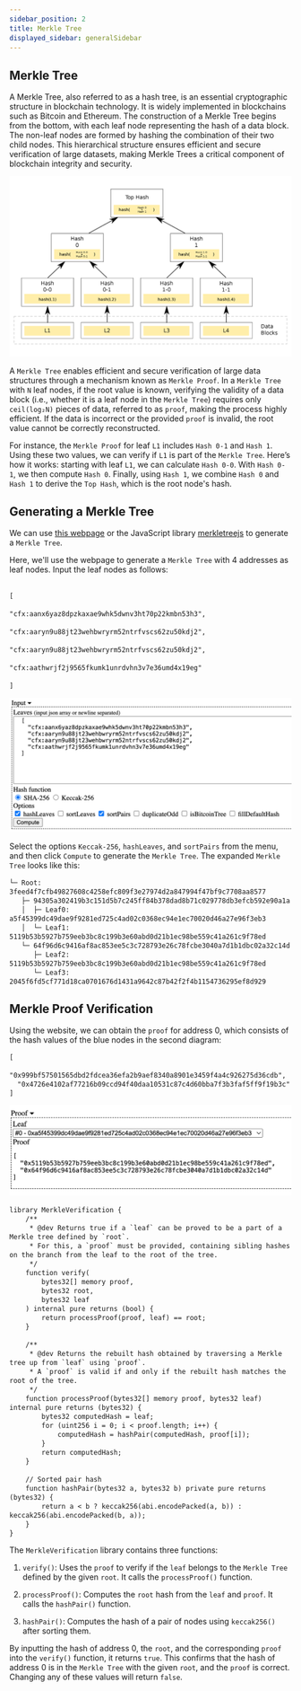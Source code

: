 ```yaml
---
sidebar_position: 2
title: Merkle Tree
displayed_sidebar: generalSidebar
---
```


## Merkle Tree

A Merkle Tree, also referred to as a hash tree, is an essential cryptographic structure in blockchain technology. It is widely implemented in blockchains such as Bitcoin and Ethereum. The construction of a Merkle Tree begins from the bottom, with each leaf node representing the hash of a data block. The non-leaf nodes are formed by hashing the combination of their two child nodes. This hierarchical structure ensures efficient and secure verification of large datasets, making Merkle Trees a critical component of blockchain integrity and security.

![Generating Merkle Tree](../../image/merkle-tree.png)

A `Merkle Tree` enables efficient and secure verification of large data structures through a mechanism known as `Merkle Proof`. In a `Merkle Tree` with `N` leaf nodes, if the root value is known, verifying the validity of a data block (i.e., whether it is a leaf node in the `Merkle Tree`) requires only `ceil(log₂N)` pieces of data, referred to as `proof`, making the process highly efficient. If the data is incorrect or the provided `proof` is invalid, the root value cannot be correctly reconstructed.

For instance, the `Merkle Proof` for leaf `L1` includes `Hash 0-1` and `Hash 1`. Using these two values, we can verify if `L1` is part of the `Merkle Tree`. Here’s how it works: starting with leaf `L1`, we can calculate `Hash 0-0`. With `Hash 0-1`, we then compute `Hash 0`. Finally, using `Hash 1`, we combine `Hash 0` and `Hash 1` to derive the `Top Hash`, which is the root node's hash.

## Generating a Merkle Tree

We can use [this webpage](https://lab.miguelmota.com/merkletreejs/example/) or the JavaScript library [merkletreejs](https://github.com/miguelmota/merkletreejs) to generate a `Merkle Tree`.

Here, we'll use the webpage to generate a `Merkle Tree` with 4 addresses as leaf nodes. Input the leaf nodes as follows:

```solidity

[

"cfx:aanx6yaz8dpzkaxae9whk5dwnv3ht70p22kmbn53h3",

"cfx:aaryn9u88jt23wehbwryrm52ntrfvscs62zu50kdj2",

"cfx:aaryn9u88jt23wehbwryrm52ntrfvscs62zu50kdj2",

"cfx:aathwrjf2j9565fkumk1unrdvhn3v7e36umd4x19eg"

]

```

![Merkle Proof](../../image/merkle-tree-tool.png)

Select the options `Keccak-256`, `hashLeaves`, and `sortPairs` from the menu, and then click `Compute` to generate the `Merkle Tree`. The expanded `Merkle Tree` looks like this:

```
└─ Root: 3feed4f7cfb49827608c4258efc809f3e27974d2a847994f47bf9c7708aa8577
   ├─ 94305a302419b3c151d5b7c245ff84b378dad8b71c029778db3efcb592e90a1a
   │  ├─ Leaf0: a5f45399dc49dae9f9281ed725c4ad02c0368ec94e1ec70020d46a27e96f3eb3
   │  └─ Leaf1: 5119b53b5927b759eeb3bc8c199b3e60abd0d21b1ec98be559c41a261c9f78ed
   └─ 64f96d6c9416af8ac853ee5c3c728793e26c78fcbe3040a7d1b1dbc02a32c14d
      ├─ Leaf2: 5119b53b5927b759eeb3bc8c199b3e60abd0d21b1ec98be559c41a261c9f78ed
      └─ Leaf3: 2045f6fd5cf771d18ca0701676d1431a9642c87b42f2f4b1154736295ef8d929
```

## Merkle Proof Verification

Using the website, we can obtain the `proof` for address 0, which consists of the hash values of the blue nodes in the second diagram:

```solidity
[
  "0x999bf57501565dbd2fdcea36efa2b9aef8340a8901e3459f4a4c926275d36cdb",
  "0x4726e4102af77216b09ccd94f40daa10531c87c4d60bba7f3b3faf5ff9f19b3c"
]
```

![Merkle Proof](../../image/merkle-tree-proof.png)

```solidity
library MerkleVerification {
    /**
     * @dev Returns true if a `leaf` can be proved to be a part of a Merkle tree defined by `root`.
     * For this, a `proof` must be provided, containing sibling hashes on the branch from the leaf to the root of the tree.
     */
    function verify(
        bytes32[] memory proof,
        bytes32 root,
        bytes32 leaf
    ) internal pure returns (bool) {
        return processProof(proof, leaf) == root;
    }

    /**
     * @dev Returns the rebuilt hash obtained by traversing a Merkle tree up from `leaf` using `proof`.
     * A `proof` is valid if and only if the rebuilt hash matches the root of the tree.
     */
    function processProof(bytes32[] memory proof, bytes32 leaf) internal pure returns (bytes32) {
        bytes32 computedHash = leaf;
        for (uint256 i = 0; i < proof.length; i++) {
            computedHash = hashPair(computedHash, proof[i]);
        }
        return computedHash;
    }

    // Sorted pair hash
    function hashPair(bytes32 a, bytes32 b) private pure returns (bytes32) {
        return a < b ? keccak256(abi.encodePacked(a, b)) : keccak256(abi.encodePacked(b, a));
    }
}
```

The `MerkleVerification` library contains three functions:

1. `verify()`: Uses the `proof` to verify if the `leaf` belongs to the `Merkle Tree` defined by the given `root`. It calls the `processProof()` function.

2. `processProof()`: Computes the `root` hash from the `leaf` and `proof`. It calls the `hashPair()` function.

3. `hashPair()`: Computes the hash of a pair of nodes using `keccak256()` after sorting them.

By inputting the hash of address 0, the `root`, and the corresponding `proof` into the `verify()` function, it returns `true`. This confirms that the hash of address 0 is in the `Merkle Tree` with the given `root`, and the `proof` is correct. Changing any of these values will return `false`.
